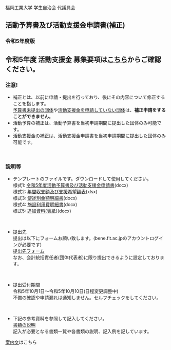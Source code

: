 福岡工業大学 学生自治会 代議員会

## 活動予算書及び活動支援金申請書(補正)
### 令和5年度版
  
## 令和5年度 活動支援金 募集要項は[こちら](https://github.com/daigi-fit/publish/blob/main/budget-and-grant/initial/docs/%E4%BB%A4%E5%92%8C5%E5%B9%B4%E5%BA%A6%20%E6%B4%BB%E5%8B%95%E6%94%AF%E6%8F%B4%E9%87%91%E5%8B%9F%E9%9B%86%E8%A6%81%E9%A0%85.pdf)からご確認ください。  


### 注意!
- 補正とは、以前に申請・提出を行っており、後にその内容について修正することを指します。  
<ins>予算書未提出の団体</ins>や<ins>活動支援金を申請していない団体</ins>は、**補正申請をすることができません**。
- 活動予算の補正は、活動予算書を当初申請期間に提出した団体のみ可能です。
- 活動支援金の補正は、活動支援金申請書を当初申請期間に提出した団体のみ可能です。
<br>

### 説明等
- テンプレートのファイルです。ダウンロードして使用してください。  
様式1: [令和5年度活動予算書及び活動支援金申請書](./distribution/活動予算書及び活動支援金申請書-テンプレート.docx)(docx)  
様式2: [年間収支額及び支援希望額表](./distribution/年間収支額及び支援希望額表-テンプレート.xlsx)(xlsx)  
様式3: [使途別金額明細書](./distribution/使途別金額明細書-テンプレート.docx)(docx)  
様式4: [施設利用費明細書](./distribution/施設利用費明細書-テンプレート.docx)(docx)  
様式5: [追加資料(表紙)](./distribution/活動予算書及び活動支援金申請書%20追加資料%20表紙テンプレート.docx)(docx)  
<br>

- 提出先  
提出は以下にフォームお願い致します。(bene.fit.ac.jpのアカウントログインが必要です)  
[提出先フォーム](https://forms.office.com/r/c7ptsJQAWr)  
なお、会計統括責任者(団体代表者)に限り提出できるように設定しております。
<br>

- 提出受付期間  
令和5年10月1日～令和5年10月10日(日程変更調整中)  
不備の確認や申請漏れは通知しません。セルフチェックをしてください。
<br>

- 下記の参考資料を参照して記入してください。  
[書類の説明](./docs/書類の説明.md)  
記入が必要となる書類一覧や各書類の説明、記入例を記しています。 


[案内文]()はこちら